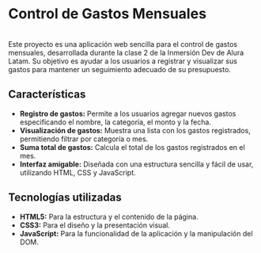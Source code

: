 # Control de Gastos Mensuales

<br/>Este proyecto es una aplicación web sencilla para el control de gastos mensuales, desarrollada durante la clase 2 de la Inmersión Dev de Alura Latam. Su objetivo es ayudar a los usuarios a registrar y visualizar sus gastos para mantener un seguimiento adecuado de su presupuesto.<br/>

## Características

- **Registro de gastos:** Permite a los usuarios agregar nuevos gastos especificando el nombre, la categoría, el monto y la fecha.
- **Visualización de gastos:** Muestra una lista con los gastos registrados, permitiendo filtrar por categoría o mes.
- **Suma total de gastos:** Calcula el total de los gastos registrados en el mes.
- **Interfaz amigable:** Diseñada con una estructura sencilla y fácil de usar, utilizando HTML, CSS y JavaScript.<br/>

## Tecnologías utilizadas

- **HTML5:** Para la estructura y el contenido de la página.
- **CSS3:** Para el diseño y la presentación visual.
- **JavaScript:** Para la funcionalidad de la aplicación y la manipulación del DOM.<br/>

